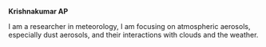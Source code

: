 **Krishnakumar AP**

I am a researcher in meteorology, I am focusing on atmospheric aerosols, especially dust aerosols, and their interactions with clouds and the weather. 

